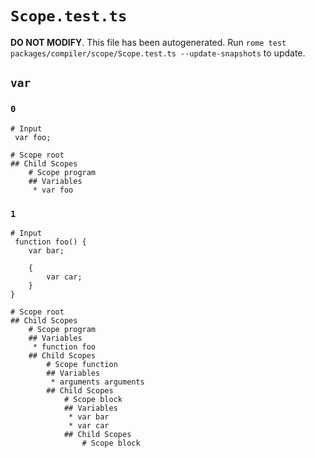 # `Scope.test.ts`

**DO NOT MODIFY**. This file has been autogenerated. Run `rome test packages/compiler/scope/Scope.test.ts --update-snapshots` to update.

## `var`

### `0`

```
# Input
 var foo;

# Scope root
## Child Scopes
	# Scope program
	## Variables
	 * var foo
```

### `1`

```
# Input
 function foo() {
	var bar;

	{
		var car;
	}
}

# Scope root
## Child Scopes
	# Scope program
	## Variables
	 * function foo
	## Child Scopes
		# Scope function
		## Variables
		 * arguments arguments
		## Child Scopes
			# Scope block
			## Variables
			 * var bar
			 * var car
			## Child Scopes
				# Scope block
```
